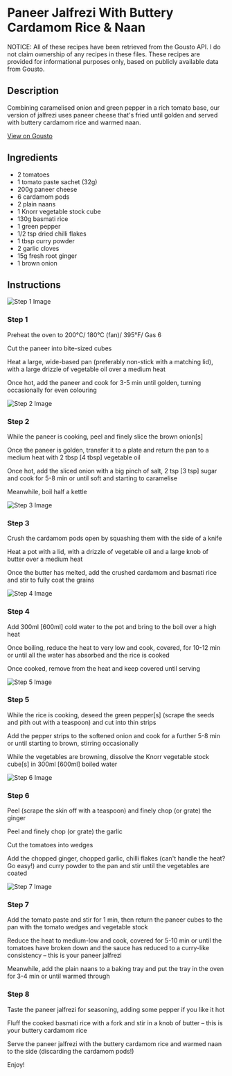 # Paneer Jalfrezi With Buttery Cardamom Rice & Naan

NOTICE: All of these recipes have been retrieved from the Gousto API. I do not claim ownership of any recipes in these files. These recipes are provided for informational purposes only, based on publicly available data from Gousto.

## Description

Combining caramelised onion and green pepper in a rich tomato base, our version of jalfrezi uses paneer cheese that's fried until golden and served with buttery cardamom rice and warmed naan.

[View on Gousto](https://www.gousto.co.uk/recipes/cookbook/paneer-jalfrezi-with-buttery-cardamom-rice-naan)

## Ingredients

- 2 tomatoes
- 1 tomato paste sachet (32g)
- 200g paneer cheese
- 6 cardamom pods
- 2 plain naans
- 1 Knorr vegetable stock cube
- 130g basmati rice
- 1 green pepper
- 1/2 tsp dried chilli flakes
- 1 tbsp curry powder
- 2 garlic cloves
- 15g fresh root ginger
- 1 brown onion

## Instructions

![Step 1 Image](https://production-media.gousto.co.uk/cms/recipe-step-image/step-1-1598385847217-x200.jpg)

### Step 1

Preheat the oven to 200°C/ 180°C (fan)/ 395°F/ Gas 6

Cut the paneer into bite-sized cubes

Heat a large, wide-based pan (preferably non-stick with a matching lid), with a large drizzle of vegetable oil over a medium heat

Once hot, add the paneer and cook for 3-5 min until golden, turning occasionally for even colouring

![Step 2 Image](https://production-media.gousto.co.uk/cms/recipe-step-image/Step-2-1598385855136-x200.jpg)

### Step 2

While the paneer is cooking, peel and finely slice the brown onion<span class="text-danger">[s]</span>

Once the paneer is golden, transfer it to a plate and return the pan to a medium heat with 2 tbsp<span class="text-danger"> [4 tbsp]</span> vegetable oil

Once hot, add the sliced onion with a big pinch of salt, 2 tsp <span class="text-danger">[3 tsp]</span> sugar and cook for 5-8 min or until soft and starting to caramelise

Meanwhile, boil half a kettle

![Step 3 Image](https://production-media.gousto.co.uk/cms/recipe-step-image/Step-3-1598385875897-x200.jpg)

### Step 3

Crush the cardamom pods open by squashing them with the side of a knife

Heat a pot with a lid, with a drizzle of vegetable oil and a large knob of butter over a medium heat

Once the butter has melted, add the crushed cardamom and basmati rice and stir to fully coat the grains

![Step 4 Image](https://production-media.gousto.co.uk/cms/recipe-step-image/Step-4-1598385885653-x200.jpg)

### Step 4

Add 300ml<span class="text-danger"> [600ml] </span>cold water to the pot and bring to the boil over a high heat

Once boiling, reduce the heat to very low and cook, covered, for 10-12 min or until all the water has absorbed and the rice is cooked

Once cooked, remove from the heat and keep covered until serving

![Step 5 Image](https://production-media.gousto.co.uk/cms/recipe-step-image/Step-5-1598385892088-x200.jpg)

### Step 5

While the rice is cooking, deseed the green pepper<span class="text-danger">[s] </span>(scrape the seeds and pith out with a teaspoon) and cut into thin strips

Add the pepper strips to the softened onion and cook for a further 5-8 min or until starting to brown, stirring occasionally

While the vegetables are browning, dissolve the Knorr vegetable stock cube<span class="text-danger">[s]</span> in 300ml<span class="text-danger"> [600ml]</span> boiled water

![Step 6 Image](https://production-media.gousto.co.uk/cms/recipe-step-image/Step-6-1598385901575-x200.jpg)

### Step 6

Peel (scrape the skin off with a teaspoon) and finely chop (or grate) the ginger

Peel and finely chop (or grate) the garlic

Cut the tomatoes into wedges

Add the chopped ginger, chopped garlic, chilli flakes (can't handle the heat? Go easy!) and curry powder to the pan and stir until the vegetables are coated

![Step 7 Image](https://production-media.gousto.co.uk/cms/recipe-step-image/Step-7-1598385909821-x200.jpg)

### Step 7

Add the tomato paste and stir for 1 min, then return the paneer cubes to the pan with the tomato wedges and vegetable stock

Reduce the heat to medium-low and cook, covered for 5-10 min or until the tomatoes have broken down and the sauce has reduced to a curry-like consistency – this is your paneer jalfrezi

Meanwhile, add the plain naans to a baking tray and put the tray in the oven for 3-4 min or until warmed through

### Step 8

Taste the paneer jalfrezi for seasoning, adding some pepper if you like it hot

Fluff the cooked basmati rice with a fork and stir in a knob of butter – this is your buttery cardamom rice

Serve the paneer jalfrezi with the buttery cardamom rice and warmed naan to the side (discarding the cardamom pods!)

Enjoy!

